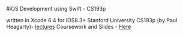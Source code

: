 #iOS Development using Swift - CS193p

written in Xcode 6.4 for iOS8.3+
Stanford University CS193p (by Paul Heagarty)- [lectures](https://itunes.apple.com/us/course/developing-ios-8-apps-swift/id961180099)
Coursework and Slides - [Here](https://drive.google.com/open?id=0ByQMLcOhOr0yfnNoREdZRXhqWEdoWFVfWlp1ZkR3X29pOHF3RFBuTnlUMzNuU3pRMjZob1E)